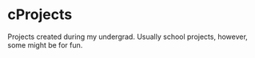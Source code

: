 # cProjects

Projects created during my undergrad. Usually school projects, however, some might be for fun.
